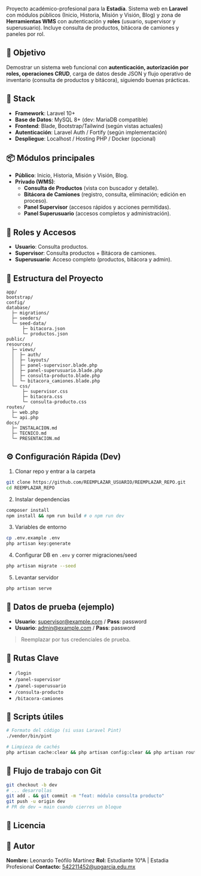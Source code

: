 Proyecto académico-profesional para la **Estadía**. Sistema web en **Laravel** con módulos públicos (Inicio, Historia, Misión y Visión, Blog) y zona de **Herramientas WMS** con autenticación y **roles** (usuario, supervisor y superusuario). Incluye consulta de productos, bitácora de camiones y paneles por rol.

## 🎯 Objetivo
Demostrar un sistema web funcional con **autenticación, autorización por roles, operaciones CRUD**, carga de datos desde JSON y flujo operativo de inventario (consulta de productos y bitácora), siguiendo buenas prácticas.

## 🧱 Stack
- **Framework**: Laravel 10+
- **Base de Datos**: MySQL 8+ (dev: MariaDB compatible)
- **Frontend**: Blade, Bootstrap/Tailwind (según vistas actuales)
- **Autenticación**: Laravel Auth / Fortify (según implementación)
- **Despliegue**: Localhost / Hosting PHP / Docker (opcional)

## 📦 Módulos principales
- **Público**: Inicio, Historia, Misión y Visión, Blog.
- **Privado (WMS)**:
  - **Consulta de Productos** (vista con buscador y detalle).
  - **Bitácora de Camiones** (registro, consulta, eliminación; edición en proceso).
  - **Panel Supervisor** (accesos rápidos y acciones permitidas).
  - **Panel Superusuario** (accesos completos y administración).

## 🔐 Roles y Accesos
- **Usuario**: Consulta productos.
- **Supervisor**: Consulta productos + Bitácora de camiones.
- **Superusuario**: Acceso completo (productos, bitácora y admin).

## 📁 Estructura del Proyecto
```
app/
bootstrap/
config/
database/
  ├─ migrations/
  ├─ seeders/
  └─ seed-data/
      ├─ bitacora.json
      └─ productos.json
public/
resources/
  ├─ views/
  │  ├─ auth/
  │  ├─ layouts/
  │  ├─ panel-supervisor.blade.php
  │  ├─ panel-superusuario.blade.php
  │  ├─ consulta-producto.blade.php
  │  └─ bitacora_camiones.blade.php
  └─ css/
      ├─ supervisor.css
      ├─ bitacora.css
      └─ consulta-producto.css
routes/
  ├─ web.php
  └─ api.php
docs/
  ├─ INSTALACION.md
  ├─ TECNICO.md
  └─ PRESENTACION.md
```

## ⚙️ Configuración Rápida (Dev)
1. Clonar repo y entrar a la carpeta
```bash
git clone https://github.com/REEMPLAZAR_USUARIO/REEMPLAZAR_REPO.git
cd REEMPLAZAR_REPO
```
2. Instalar dependencias
```bash
composer install
npm install && npm run build # o npm run dev
```
3. Variables de entorno
```bash
cp .env.example .env
php artisan key:generate
```
4. Configurar DB en `.env` y correr migraciones/seed
```bash
php artisan migrate --seed
```
5. Levantar servidor
```bash
php artisan serve
```

## 🧪 Datos de prueba (ejemplo)
- **Usuario**: supervisor@example.com / **Pass**: password
- **Usuario**: admin@example.com / **Pass**: password
> Reemplazar por tus credenciales de prueba.

## 🚦 Rutas Clave
- `/login`
- `/panel-supervisor`
- `/panel-superusuario`
- `/consulta-producto`
- `/bitacora-camiones`

## 📝 Scripts útiles
```bash
# Formato del código (si usas Laravel Pint)
./vendor/bin/pint

# Limpieza de cachés
php artisan cache:clear && php artisan config:clear && php artisan route:clear && php artisan view:clear
```

## 🔄 Flujo de trabajo con Git
```bash
git checkout -b dev
# ... desarrollas
git add . && git commit -m "feat: módulo consulta producto"
git push -u origin dev
# PR de dev → main cuando cierres un bloque
```

## 📄 Licencia

## 👤 Autor
**Nombre:** Leonardo Teófilo Martínez 
**Rol:** Estudiante 10°A  | Estadia Profesional
**Contacto:** 542211452@upgarcia.edu.mx
```
